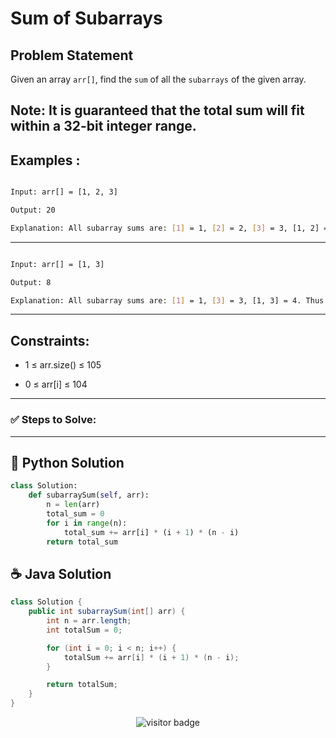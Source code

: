 # **Sum of Subarrays**

## Problem Statement

Given an array `arr[]`, find the `sum` of all the `subarrays` of the given array.

**Note:** It is guaranteed that the total sum will fit within a 32-bit integer range.
---

## **Examples :**

```bash

Input: arr[] = [1, 2, 3] 

Output: 20

Explanation: All subarray sums are: [1] = 1, [2] = 2, [3] = 3, [1, 2] = 3, [2, 3] = 5, [1, 2, 3] = 6. Thus total sum is 1 + 2 + 3 + 3 + 5 + 6 = 20.
```
---

```bash

Input: arr[] = [1, 3]

Output: 8

Explanation: All subarray sums are: [1] = 1, [3] = 3, [1, 3] = 4. Thus total sum is 1 + 3 + 4 = 8.
```
---

## **Constraints:**

- 1 ≤ arr.size() ≤ 105

- 0 ≤ arr[i] ≤ 104



---

### **✅ Steps to Solve:**


---

## 🐍 Python Solution

```python
class Solution:
    def subarraySum(self, arr):
        n = len(arr)
        total_sum = 0
        for i in range(n):
            total_sum += arr[i] * (i + 1) * (n - i)
        return total_sum

```
## ☕️ Java Solution

```java
class Solution {
    public int subarraySum(int[] arr) {
        int n = arr.length;
        int totalSum = 0;

        for (int i = 0; i < n; i++) {
            totalSum += arr[i] * (i + 1) * (n - i);
        }

        return totalSum;
    }
}


```
<p align="center">
  <img src="https://visitor-badge.laobi.icu/badge?page_id=second-largest-problem" alt="visitor badge"/>

</p>
